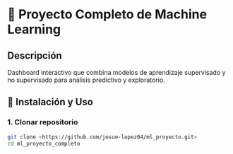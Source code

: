 # 🤖 Proyecto Completo de Machine Learning

## Descripción
Dashboard interactivo que combina modelos de aprendizaje supervisado y no supervisado para análisis predictivo y exploratorio.

## 🚀 Instalación y Uso

### 1. Clonar repositorio
```bash
git clone <https://github.com/josue-lopez04/ml_proyecto.git>
cd ml_proyecto_completo
